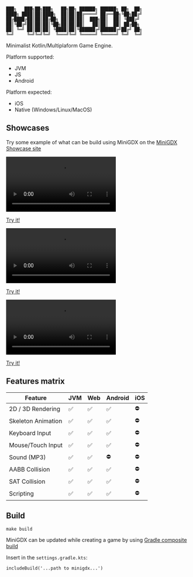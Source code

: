```
███╗   ███╗██╗███╗   ██╗██╗ ██████╗ ██████╗ ██╗  ██╗
████╗ ████║██║████╗  ██║██║██╔════╝ ██╔══██╗╚██╗██╔╝
██╔████╔██║██║██╔██╗ ██║██║██║  ███╗██║  ██║ ╚███╔╝
██║╚██╔╝██║██║██║╚██╗██║██║██║   ██║██║  ██║ ██╔██╗
██║ ╚═╝ ██║██║██║ ╚████║██║╚██████╔╝██████╔╝██╔╝ ██╗
╚═╝     ╚═╝╚═╝╚═╝  ╚═══╝╚═╝ ╚═════╝ ╚═════╝ ╚═╝  ╚═╝
```

Minimalist Kotlin/Multiplaform Game Engine.

Platform supported: 
- JVM
- JS
- Android

Platform expected:
- iOS 
- Native (Windows/Linux/MacOS)

## Showcases

Try some example of what can be build using MiniGDX on the [MiniGDX Showcase site](https://minigdx.github.io/minigdx-showcase/)

![2D platformer game](docs/2dgame.mp4)

[Try it!](https://minigdx.github.io/minigdx-showcase/2021/03/20/2D-platformer.html)

![3D platformer game](docs/3dgame.mp4)

[Try it!](https://minigdx.github.io/minigdx-showcase/2021/03/28/3D-example.html)

![Danse using Skeleton animation](docs/danse.mp4)

[Try it!](https://minigdx.github.io/minigdx-showcase/2021/03/28/Dance.html)


## Features matrix

|      Feature       | JVM | Web | Android | iOS |
|--------------------|-----|-----|---------|-----|
| 2D / 3D Rendering  | ✅   | ✅   | ✅       | ⛔️  |
| Skeleton Animation | ✅   | ✅   | ✅       | ⛔️  |
| Keyboard Input     | ✅   | ✅   | ✅       | ⛔️  |
| Mouse/Touch Input  | ✅   | ✅   | ✅       | ⛔️  |
| Sound (MP3)        | ✅   | ✅   | ⛔️      | ⛔️  |
| AABB Collision  | ✅   | ✅   | ✅       | ⛔️  |
| SAT Collision  | ✅   | ✅   | ✅       | ⛔️  |
| Scripting  | ✅   | ✅   | ✅       | ⛔️  |

## Build

```
make build
```

MiniGDX can be updated while creating a game by using [Gradle composite build](https://docs.gradle.org/current/userguide/composite_builds.html)

Insert in the `settings.gradle.kts`: 
```
includeBuild('...path to minigdx...')
```
